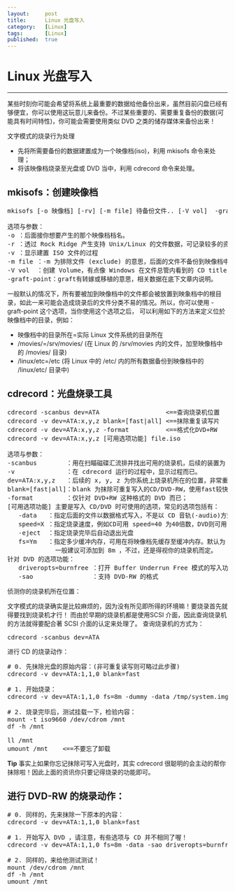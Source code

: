 ```yaml
---
layout:		post
title:		Linux 光盘写入
category:	[Linux]
tags:		[Linux]
published:	true
---
```

# Linux 光盘写入
---

某些时刻你可能会希望将系统上最重要的数据给他备份出来，虽然目前闪盘已经有够便宜，你可以使用这玩意儿来备份。不过某些重要的、需要重复备份的数据(可能具有时间特性)，你可能会需要使用类似 DVD 之类的储存媒体来备份出来！

文字模式的烧录行为处理

* 先将所需要备份的数据建置成为一个映像档(iso)，利用 mkisofs 命令来处理；
* 将该映像档烧录至光盘或 DVD 当中，利用 cdrecord 命令来处理。

<!--break-->

## mkisofs：创建映像档

<pre>
mkisofs [-o 映像档] [-rv] [-m file] 待备份文件.. [-V vol]  -graft-point isodir=systemdir ...

选项与参数：
-o ：后面接你想要产生的那个映像档档名。
-r ：透过 Rock Ridge 产生支持 Unix/Linux 的文件数据，可记录较多的资讯；
-v ：显示建置 ISO 文件的过程
-m file ：-m 为排除文件 (exclude) 的意思，后面的文件不备份到映像档中
-V vol  ：创建 Volume，有点像 Windows 在文件总管内看到的 CD title 的东西
-graft-point：graft有转嫁或移植的意思，相关数据在底下文章内说明。
</pre>

一般默认的情况下，所有要被加到映像档中的文件都会被放置到映象档中的根目录，如此一来可能会造成烧录后的文件分类不易的情况。所以，你可以使用 -graft-point 这个选项，当你使用这个选项之后， 可以利用如下的方法来定义位於映像档中的目录，例如：

* 映像档中的目录所在=实际 Linux 文件系统的目录所在
* /movies/=/srv/movies/ (在 Linux 的 /srv/movies 内的文件，加至映像档中的 /movies/ 目录)
* /linux/etc=/etc (将 Linux 中的 /etc/ 内的所有数据备份到映像档中的 /linux/etc/ 目录中)

## cdrecord：光盘烧录工具

<pre>
cdrecord -scanbus dev=ATA                  &lt;==查询烧录机位置
cdrecord -v dev=ATA:x,y,z blank=[fast|all] &lt;==抹除重复读写片
cdrecord -v dev=ATA:x,y,z -format          &lt;==格式化DVD+RW
cdrecord -v dev=ATA:x,y,z [可用选项功能] file.iso

选项与参数：
-scanbus        ：用在扫瞄磁碟汇流排并找出可用的烧录机，后续的装置为 ATA 介面
-v              ：在 cdrecord 运行的过程中，显示过程而已。
dev=ATA:x,y,z   ：后续的 x, y, z 为你系统上烧录机所在的位置，非常重要！
blank=[fast|all]：blank 为抹除可重复写入的CD/DVD-RW，使用fast较快，all较完整
-format         ：仅针对 DVD+RW 这种格式的 DVD 而已；
[可用选项功能] 主要是写入 CD/DVD 时可使用的选项，常见的选项包括有：
   -data   ：指定后面的文件以数据格式写入，不是以 CD 音轨(-audio)方式写入！
   speed=X ：指定烧录速度，例如CD可用 speed=40 为40倍数，DVD则可用 speed=4 之类
   -eject  ：指定烧录完毕后自动退出光盘
   fs=Ym   ：指定多少缓冲内存，可用在将映像档先缓存至缓冲内存。默认为 4m，
             一般建议可添加到 8m ，不过，还是得视你的烧录机而定。
针对 DVD 的选项功能：
   driveropts=burnfree ：打开 Buffer Underrun Free 模式的写入功能
   -sao                ：支持 DVD-RW 的格式
</pre>

侦测你的烧录机所在位置：

文字模式的烧录确实是比较麻烦的，因为没有所见即所得的环境嘛！要烧录首先就得要找到烧录机才行！ 而由於早期的烧录机都是使用SCSI 介面，因此查询烧录机的方法就得要配合著 SCSI 介面的认定来处理了。 查询烧录机的方式为：

<pre>
cdrecord -scanbus dev=ATA
</pre>

进行 CD 的烧录动作：

<pre>
# 0. 先抹除光盘的原始内容：(非可重复读写则可略过此步骤)
cdrecord -v dev=ATA:1,1,0 blank=fast

# 1. 开始烧录：
cdrecord -v dev=ATA:1,1,0 fs=8m -dummy -data /tmp/system.img

# 2. 烧录完毕后，测试挂载一下，检验内容：
mount -t iso9660 /dev/cdrom /mnt
df -h /mnt

ll /mnt
umount /mnt    &lt;==不要忘了卸载
</pre>

**Tip** 事实上如果你忘记抹除可写入光盘时，其实 cdrecord 很聪明的会主动的帮你抹除啦！因此上面的资讯你只要记得烧录的功能即可。

## 进行 DVD-RW 的烧录动作：

<pre>
# 0. 同样的，先来抹除一下原本的内容：
cdrecord -v dev=ATA:1,1,0 blank=fast

# 1. 开始写入 DVD ，请注意，有些选项与 CD 并不相同了喔！
cdrecord -v dev=ATA:1,1,0 fs=8m -data -sao driveropts=burnfree /tmp/system.img

# 2. 同样的，来给他测试测试！
mount /dev/cdrom /mnt
df -h /mnt
umount /mnt
</pre>